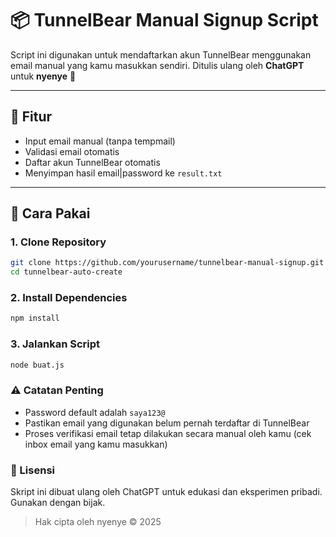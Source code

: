 # 📦 TunnelBear Manual Signup Script

Script ini digunakan untuk mendaftarkan akun TunnelBear menggunakan email manual yang kamu masukkan sendiri. Ditulis ulang oleh **ChatGPT** untuk **nyenye** 💖

---

## 🧰 Fitur
- Input email manual (tanpa tempmail)
- Validasi email otomatis
- Daftar akun TunnelBear otomatis
- Menyimpan hasil email|password ke `result.txt`

---

## 🚀 Cara Pakai

### 1. Clone Repository
```bash
git clone https://github.com/yourusername/tunnelbear-manual-signup.git
cd tunnelbear-auto-create
```

### 2. Install Dependencies
```bash
npm install
```
### 3. Jalankan Script
```bash
node buat.js
```
### ⚠️ Catatan Penting
- Password default adalah ```saya123@```
- Pastikan email yang digunakan belum pernah terdaftar di TunnelBear
- Proses verifikasi email tetap dilakukan secara manual oleh kamu (cek inbox email yang kamu masukkan)

### 📄 Lisensi
Skript ini dibuat ulang oleh ChatGPT untuk edukasi dan eksperimen pribadi. Gunakan dengan bijak.
> Hak cipta oleh nyenye © 2025



